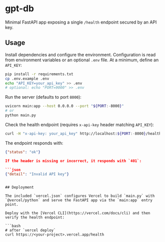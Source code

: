 # gpt-db

Minimal FastAPI app exposing a single `/health` endpoint secured by an API key.

## Usage

Install dependencies and configure the environment. Configuration is read from environment variables or an optional `.env` file. At a minimum, define an `API_KEY`:

```bash
pip install -r requirements.txt
cp .env.example .env
echo "API_KEY=your_api_key" >> .env
# optional: echo "PORT=9000" >> .env
```

Run the server (defaults to port `8000`):

```bash
uvicorn main:app --host 0.0.0.0 --port "${PORT:-8000}"
# or
python main.py
```

Check the health endpoint (requires `x-api-key` header matching `API_KEY`):

```bash
curl -H "x-api-key: your_api_key" http://localhost:${PORT:-8000}/health
```

The endpoint responds with:

```json
{"status": "ok"}

If the header is missing or incorrect, it responds with `401`:

```json
{"detail": "Invalid API key"}
```
```

## Deployment

The included `vercel.json` configures Vercel to build `main.py` with `@vercel/python` and serve the FastAPI app via the `main:app` entry point.

Deploy with the [Vercel CLI](https://vercel.com/docs/cli) and then verify the health endpoint:

```bash
# after `vercel deploy`
curl https://<your-project>.vercel.app/health
```
